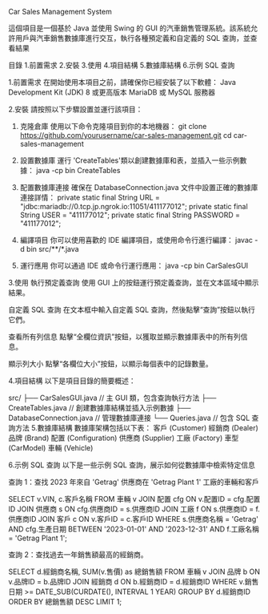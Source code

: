 Car Sales Management System

這個項目是一個基於 Java 並使用 Swing 的 GUI 的汽車銷售管理系統。該系統允許用戶與汽車銷售數據庫進行交互，執行各種預定義和自定義的 SQL 查詢，並查看結果

目錄
1.前置需求
2.安裝
3.使用
4.項目結構
5.數據庫結構
6.示例 SQL 查詢


1.前置需求
在開始使用本項目之前，請確保你已經安裝了以下軟體：
Java Development Kit (JDK) 8 或更高版本
MariaDB 或 MySQL 服務器

2.安裝
請按照以下步驟設置並運行該項目：

1. 克隆倉庫
使用以下命令克隆項目到你的本地機器：
git clone https://github.com/yourusername/car-sales-management.git
cd car-sales-management

3. 設置數據庫
運行 'CreateTables'類以創建數據庫和表，並插入一些示例數據：
java -cp bin CreateTables

3. 配置數據庫連接
確保在 DatabaseConnection.java 文件中設置正確的數據庫連接詳情：
private static final String URL = "jdbc:mariadb://0.tcp.jp.ngrok.io:11051/411177012";
private static final String USER = "411177012";
private static final String PASSWORD = "411177012";

5. 編譯項目
你可以使用喜歡的 IDE 編譯項目，或使用命令行進行編譯：
javac -d bin src/**/*.java

5. 運行應用
你可以通過 IDE 或命令行運行應用：
java -cp bin CarSalesGUI

3.使用
執行預定義查詢
使用 GUI 上的按鈕運行預定義查詢，並在文本區域中顯示結果。

自定義 SQL 查詢
在文本框中輸入自定義 SQL 查詢，然後點擊“查詢”按鈕以執行它們。

查看所有列信息
點擊“全欄位資訊”按鈕，以獲取並顯示數據庫表中的所有列信息。

顯示列大小
點擊“各欄位大小”按鈕，以顯示每個表中的記錄數量。

4.項目結構
以下是項目目錄的簡要概述：

src/
    ├── CarSalesGUI.java       // 主 GUI 類，包含查詢執行方法
    ├── CreateTables.java      // 創建數據庫結構並插入示例數據
    ├── DatabaseConnection.java // 管理數據庫連接
    └── Queries.java           // 包含 SQL 查詢方法
5.數據庫結構
數據庫架構包括以下表：
客戶 (Customer)
經銷商 (Dealer)
品牌 (Brand)
配置 (Configuration)
供應商 (Supplier)
工廠 (Factory)
車型 (CarModel)
車輛 (Vehicle)

6.示例 SQL 查詢
以下是一些示例 SQL 查詢，展示如何從數據庫中檢索特定信息

查詢 1：查找 2023 年來自 'Getrag' 供應商在 'Getrag Plant 1' 工廠的車輛和客戶

SELECT v.VIN, c.客戶名稱
FROM 車輛 v
JOIN 配置 cfg ON v.配置ID = cfg.配置ID
JOIN 供應商 s ON cfg.供應商ID = s.供應商ID
JOIN 工廠 f ON s.供應商ID = f.供應商ID
JOIN 客戶 c ON v.客戶ID = c.客戶ID
WHERE s.供應商名稱 = 'Getrag'
AND cfg.生產日期 BETWEEN '2023-01-01' AND '2023-12-31'
AND f.工廠名稱 = 'Getrag Plant 1';

查詢 2：查找過去一年銷售額最高的經銷商。


SELECT d.經銷商名稱, SUM(v.售價) as 總銷售額
FROM 車輛 v
JOIN 品牌 b ON v.品牌ID = b.品牌ID
JOIN 經銷商 d ON b.經銷商ID = d.經銷商ID
WHERE v.銷售日期 >= DATE_SUB(CURDATE(), INTERVAL 1 YEAR)
GROUP BY d.經銷商ID
ORDER BY 總銷售額 DESC LIMIT 1;


